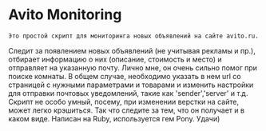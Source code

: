 Avito Monitoring
==================

    Это простой скрипт для мониторинга новых объявлений на сайте avito.ru. 
Следит за появлением новых объявлений (не учитывая рекламы и пр.), отбирает информацию о них (описание, стоимость и место) и 
отправляет на указанную почту. Лично мне, он очень сильно помог при поиске комнаты.
    В общем случае, необходимо указать в нем url со страницей с нужными параметрами и товарами и изменить настройки 
для отправки почтовых уведомлений, такие как 'sender','server' и т.д.
    Скрипт не особо умный, посему, при изменении верстки на сайте, может легко крэшиться. 
Так что следите за тем, что он получает и в каком виде.
    Написан на Ruby, используется гем Pony. Удачи)